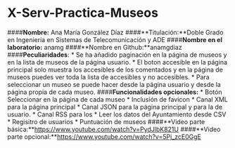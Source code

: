 # X-Serv-Practica-Museos
####**Nombre:** Ana María González Díaz
####**Titulación:**Doble Grado en Ingeniería en Sistemas de Telecomunicación y ADE
####**Nombre en el laboratorio:** anamg
####**Nombre en Github:**anamgdiaz
####**Peculiaridades**: 
	* Se ha añadido paginación en la página de museos y en la lista de museos de la página usuario. 
	* El boton accesible en la página principal solo muestra los accesibles de los comentados y en la página de museos puedes ver toda la lista de accesibles y no accesibles.
	* Para seleccionar un museo se puede hacer desde la página usuario y desde la página propia de cada museo.
####**Funcionalidades opcionales:** 
	* Botón Seleccionar en la página de cada museo
	* Inclusión de favicon
	* Canal XML para la página principal
	* Canal JSON para la página principal y para la de usuario.
	* Canal RSS para los
	* Leer los datos del Ayuntamiento desde CSV
	* Regisitro de usuarios
	* Puntuación de museos
####**Video parte básica:**https://www.youtube.com/watch?v=PydJlbK821U
####**Video parte opcional:**https://www.youtube.com/watch?v=5Pj_zcE0GgE

